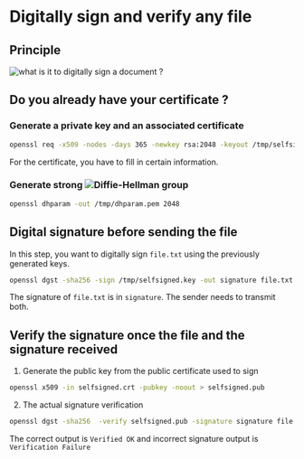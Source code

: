 # Digitally sign and verify any file
## Principle
![what is it to digitally sign a document ?](https://upload.wikimedia.org/wikipedia/commons/2/2b/Digital_Signature_diagram.svg)

## Do you already have your certificate ?
### Generate a private key and an associated certificate
```sh
openssl req -x509 -nodes -days 365 -newkey rsa:2048 -keyout /tmp/selfsigned.key -out /tmp/selfsigned.crt
```
For the certificate, you have to fill in certain information.
### Generate strong ![Diffie-Hellman group](https://en.wikipedia.org/wiki/Forward_secrecy)

```sh
openssl dhparam -out /tmp/dhparam.pem 2048
```

## Digital signature before sending the file
In this step, you want to digitally sign `file.txt` using the previously generated keys.

```sh
openssl dgst -sha256 -sign /tmp/selfsigned.key -out signature file.txt
```

The signature of `file.txt` is in `signature`. The sender needs to transmit both.

## Verify the signature once the file and the signature received
1. Generate the public key from the public certificate used to sign

 ```sh
 openssl x509 -in selfsigned.crt -pubkey -noout > selfsigned.pub
 ```
 
2. The actual signature verification

 ```sh
 openssl dgst -sha256  -verify selfsigned.pub -signature signature file.txt
 ```
 
The correct output is `Verified OK` and incorrect signature output is `Verification Failure`

